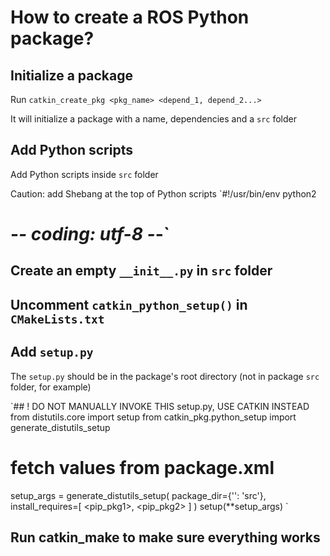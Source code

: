 # How to create a ROS Python package?

## Initialize a package

Run `catkin_create_pkg <pkg_name> <depend_1, depend_2...>`

It will initialize a package with a name, dependencies and a `src` folder

## Add Python scripts

Add Python scripts inside `src` folder

Caution: add Shebang at the top of Python scripts
`#!/usr/bin/env python2
# -*- coding: utf-8 -*-`

## Create an empty `__init__.py` in `src` folder

## Uncomment `catkin_python_setup()` in `CMakeLists.txt`

## Add `setup.py`

The `setup.py` should be in the package's root directory (not in package `src` folder, for example)

`## ! DO NOT MANUALLY INVOKE THIS setup.py, USE CATKIN INSTEAD
from distutils.core import setup
from catkin_pkg.python_setup import generate_distutils_setup
# fetch values from package.xml
setup_args = generate_distutils_setup(
    package_dir={'': 'src'},
    install_requires=[
		<pip_pkg1>,
		<pip_pkg2>
	]
)
setup(**setup_args)
`

## Run catkin_make to make sure everything works